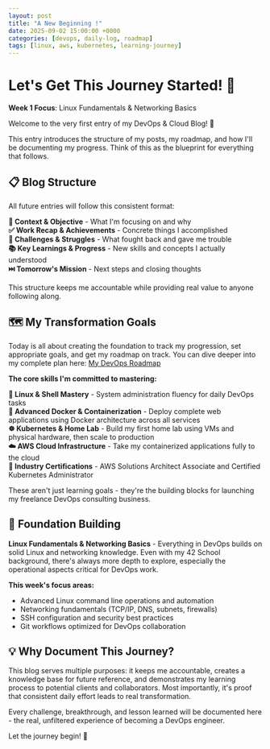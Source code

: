 ```yaml
---
layout: post
title: "A New Beginning !"
date: 2025-09-02 15:00:00 +0000
categories: [devops, daily-log, roadmap]
tags: [linux, aws, kubernetes, learning-journey]
---
```


# Let's Get This Journey Started! 👋

**Week 1 Focus**: Linux Fundamentals & Networking Basics

Welcome to the very first entry of my DevOps & Cloud Blog! 👋

This entry introduces the structure of my posts, my roadmap, and how I'll be documenting my progress. Think of this as the blueprint for everything that follows.

## 📋 Blog Structure

All future entries will follow this consistent format:

**🎯 Context & Objective** - What I'm focusing on and why  
**✅ Work Recap & Achievements** - Concrete things I accomplished  
**🧗 Challenges & Struggles** - What fought back and gave me trouble  
**📚 Key Learnings & Progress** - New skills and concepts I actually understood  
**⏭️ Tomorrow's Mission** - Next steps and closing thoughts  

This structure keeps me accountable while providing real value to anyone following along.

## 🗺️ My Transformation Goals

Today is all about creating the foundation to track my progression, set appropriate goals, and get my roadmap on track. You can dive deeper into my complete plan here: [My DevOps Roadmap](https://github.com/Vlad-PLK/DevOps-Cloud-Portfolio/blob/main/ROADMAP.md)

**The core skills I'm committed to mastering:**

**🐧 Linux & Shell Mastery** - System administration fluency for daily DevOps tasks  
**🐳 Advanced Docker & Containerization** - Deploy complete web applications using Docker architecture across all services  
**☸️ Kubernetes & Home Lab** - Build my first home lab using VMs and physical hardware, then scale to production  
**☁️ AWS Cloud Infrastructure** - Take my containerized applications fully to the cloud  
**📜 Industry Certifications** - AWS Solutions Architect Associate and Certified Kubernetes Administrator  

These aren't just learning goals - they're the building blocks for launching my freelance DevOps consulting business.

## 🚀 Foundation Building

**Linux Fundamentals & Networking Basics** - Everything in DevOps builds on solid Linux and networking knowledge. Even with my 42 School background, there's always more depth to explore, especially the operational aspects critical for DevOps work.

**This week's focus areas:**
- Advanced Linux command line operations and automation
- Networking fundamentals (TCP/IP, DNS, subnets, firewalls)
- SSH configuration and security best practices  
- Git workflows optimized for DevOps collaboration

## 💡 Why Document This Journey?

This blog serves multiple purposes: it keeps me accountable, creates a knowledge base for future reference, and demonstrates my learning process to potential clients and collaborators. Most importantly, it's proof that consistent daily effort leads to real transformation.

Every challenge, breakthrough, and lesson learned will be documented here - the real, unfiltered experience of becoming a DevOps engineer.

Let the journey begin! 🚀